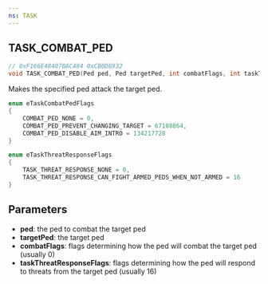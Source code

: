 ```yaml
---
ns: TASK
---
```

## TASK_COMBAT_PED

```c
// 0xF166E48407BAC484 0xCB0D8932
void TASK_COMBAT_PED(Ped ped, Ped targetPed, int combatFlags, int taskThreatResponseFlags);
```

Makes the specified ped attack the target ped.  

```c
enum eTaskCombatPedFlags
{
	COMBAT_PED_NONE = 0,
	COMBAT_PED_PREVENT_CHANGING_TARGET = 67108864,
	COMBAT_PED_DISABLE_AIM_INTRO = 134217728
}

enum eTaskThreatResponseFlags
{
	TASK_THREAT_RESPONSE_NONE = 0,
	TASK_THREAT_RESPONSE_CAN_FIGHT_ARMED_PEDS_WHEN_NOT_ARMED = 16
}
```

## Parameters
* **ped**: the ped to combat the target ped
* **targetPed**: the target ped
* **combatFlags**: flags determining how the ped will combat the target ped (usually 0)
* **taskThreatResponseFlags**: flags determining how the ped will respond to threats from the target ped (usually 16)

